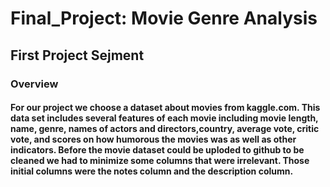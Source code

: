 # Final_Project: Movie Genre Analysis
## First Project Sejment
### Overview
#### For our project we choose a dataset about movies from kaggle.com. This data set includes several features of each movie including movie length, name, genre, names of actors and directors,country, average vote, critic vote, and scores on how humorous the movies was as well as other indicators. Before the movie dataset could be uploded to github to be cleaned we had to minimize some columns that were irrelevant. Those initial columns were the notes column and the description column. 
